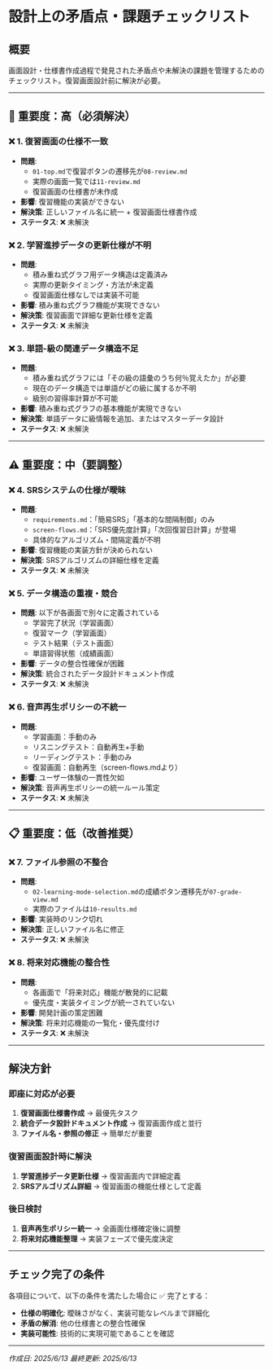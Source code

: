 # 設計上の矛盾点・課題チェックリスト

## 概要
画面設計・仕様書作成過程で発見された矛盾点や未解決の課題を管理するためのチェックリスト。復習画面設計前に解決が必要。

---

## 🚨 重要度：高（必須解決）

### ❌ 1. 復習画面の仕様不一致
- **問題**: 
  - `01-top.md`で復習ボタンの遷移先が`08-review.md`
  - 実際の画面一覧では`11-review.md`
  - 復習画面の仕様書が未作成
- **影響**: 復習機能の実装ができない
- **解決策**: 正しいファイル名に統一 + 復習画面仕様書作成
- **ステータス**: ❌ 未解決

### ❌ 2. 学習進捗データの更新仕様が不明
- **問題**: 
  - 積み重ね式グラフ用データ構造は定義済み
  - 実際の更新タイミング・方法が未定義
  - 復習画面仕様なしでは実装不可能
- **影響**: 積み重ね式グラフ機能が実現できない
- **解決策**: 復習画面で詳細な更新仕様を定義
- **ステータス**: ❌ 未解決

### ❌ 3. 単語-級の関連データ構造不足
- **問題**: 
  - 積み重ね式グラフには「その級の語彙のうち何％覚えたか」が必要
  - 現在のデータ構造では単語がどの級に属するか不明
  - 級別の習得率計算が不可能
- **影響**: 積み重ね式グラフの基本機能が実現できない
- **解決策**: 単語データに級情報を追加、またはマスターデータ設計
- **ステータス**: ❌ 未解決

---

## ⚠️ 重要度：中（要調整）

### ❌ 4. SRSシステムの仕様が曖昧
- **問題**: 
  - `requirements.md`：「簡易SRS」「基本的な間隔制御」のみ
  - `screen-flows.md`：「SRS優先度計算」「次回復習日計算」が登場
  - 具体的なアルゴリズム・間隔定義が不明
- **影響**: 復習機能の実装方針が決められない
- **解決策**: SRSアルゴリズムの詳細仕様を定義
- **ステータス**: ❌ 未解決

### ❌ 5. データ構造の重複・競合
- **問題**: 以下が各画面で別々に定義されている
  - 学習完了状況（学習画面）
  - 復習マーク（学習画面）
  - テスト結果（テスト画面）
  - 単語習得状態（成績画面）
- **影響**: データの整合性確保が困難
- **解決策**: 統合されたデータ設計ドキュメント作成
- **ステータス**: ❌ 未解決

### ❌ 6. 音声再生ポリシーの不統一
- **問題**: 
  - 学習画面：手動のみ
  - リスニングテスト：自動再生+手動
  - リーディングテスト：手動のみ  
  - 復習画面：自動再生（screen-flows.mdより）
- **影響**: ユーザー体験の一貫性欠如
- **解決策**: 音声再生ポリシーの統一ルール策定
- **ステータス**: ❌ 未解決

---

## 📋 重要度：低（改善推奨）

### ❌ 7. ファイル参照の不整合
- **問題**: 
  - `02-learning-mode-selection.md`の成績ボタン遷移先が`07-grade-view.md`
  - 実際のファイルは`10-results.md`
- **影響**: 実装時のリンク切れ
- **解決策**: 正しいファイル名に修正
- **ステータス**: ❌ 未解決

### ❌ 8. 将来対応機能の整合性
- **問題**: 
  - 各画面で「将来対応」機能が散発的に記載
  - 優先度・実装タイミングが統一されていない
- **影響**: 開発計画の策定困難
- **解決策**: 将来対応機能の一覧化・優先度付け
- **ステータス**: ❌ 未解決

---

## 解決方針

### 即座に対応が必要
1. **復習画面仕様書作成** → 最優先タスク
2. **統合データ設計ドキュメント作成** → 復習画面作成と並行
3. **ファイル名・参照の修正** → 簡単だが重要

### 復習画面設計時に解決
1. **学習進捗データ更新仕様** → 復習画面内で詳細定義
2. **SRSアルゴリズム詳細** → 復習画面の機能仕様として定義

### 後日検討
1. **音声再生ポリシー統一** → 全画面仕様確定後に調整
2. **将来対応機能整理** → 実装フェーズで優先度決定

---

## チェック完了の条件
各項目について、以下の条件を満たした場合に ✅ 完了とする：

- **仕様の明確化**: 曖昧さがなく、実装可能なレベルまで詳細化
- **矛盾の解消**: 他の仕様書との整合性確保
- **実装可能性**: 技術的に実現可能であることを確認

---
*作成日: 2025/6/13*
*最終更新: 2025/6/13*